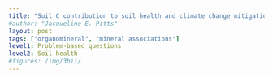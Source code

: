 ```yaml
---
title: "Soil C contribution to soil health and climate change mitigation"
#author: "Jacqueline E. Pitts"
layout: post
tags: ["organomineral", "mineral associations"]
level1: Problem-based questions
level2: Soil health
#figures: /img/3bii/
---
```




